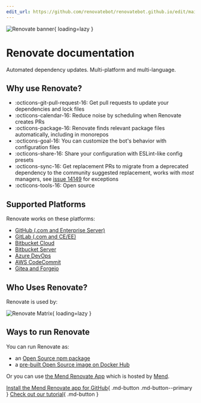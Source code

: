 ```yaml
---
edit_url: https://github.com/renovatebot/renovatebot.github.io/edit/main/src/index.md
---
```


![Renovate banner](https://app.renovatebot.com/images/whitesource_renovate_660_220.jpg){ loading=lazy }

# Renovate documentation

Automated dependency updates.
Multi-platform and multi-language.

## Why use Renovate?

<div class="grid cards" markdown>

- :octicons-git-pull-request-16: Get pull requests to update your dependencies and lock files
- :octicons-calendar-16: Reduce noise by scheduling when Renovate creates PRs
- :octicons-package-16: Renovate finds relevant package files automatically, including in monorepos
- :octicons-goal-16: You can customize the bot's behavior with configuration files
- :octicons-share-16: Share your configuration with ESLint-like config presets
- :octicons-sync-16: Get replacement PRs to migrate from a deprecated dependency to the community suggested replacement, works with _most_ managers, see [issue 14149](https://github.com/renovatebot/renovate/issues/14149) for exceptions
- :octicons-tools-16: Open source
</div>

## Supported Platforms

Renovate works on these platforms:

- [GitHub (.com and Enterprise Server)](modules/platform/github/index.md)
- [GitLab (.com and CE/EE)](modules/platform/gitlab/index.md)
- [Bitbucket Cloud](modules/platform/bitbucket/index.md)
- [Bitbucket Server](modules/platform/bitbucket-server/index.md)
- [Azure DevOps](modules/platform/azure/index.md)
- [AWS CodeCommit](modules/platform/codecommit/index.md)
- [Gitea and Forgejo](modules/platform/gitea/index.md)

## Who Uses Renovate?

Renovate is used by:

![Renovate Matrix](https://app.renovatebot.com/images/matrix.png){ loading=lazy }

## Ways to run Renovate

You can run Renovate as:

- an [Open Source npm package](https://www.npmjs.com/package/renovate)
- a [pre-built Open Source image on Docker Hub](https://hub.docker.com/r/renovate/renovate)

Or you can use [the Mend Renovate App](https://github.com/marketplace/renovate) which is hosted by [Mend](https://www.mend.io/).

[Install the Mend Renovate app for GitHub](https://github.com/marketplace/renovate){ .md-button .md-button--primary }
[Check out our tutorial](https://github.com/renovatebot/tutorial){ .md-button }
